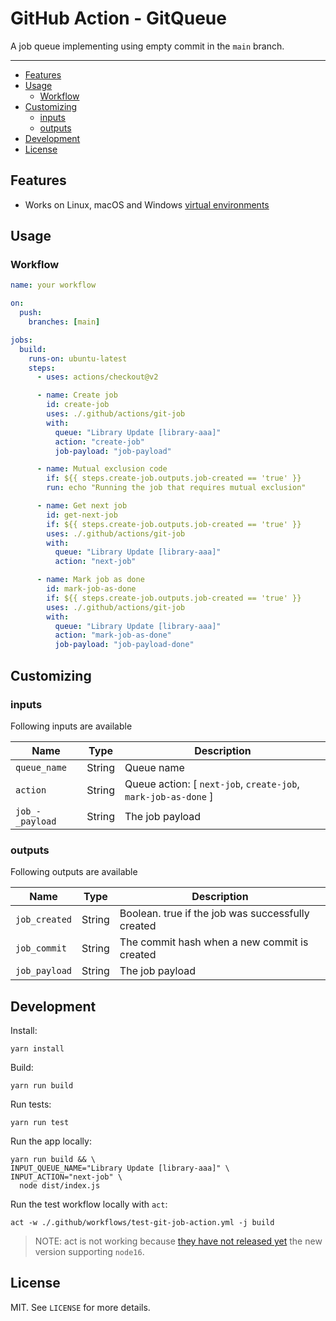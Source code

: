 # GitHub Action - GitQueue

A job queue implementing using empty commit in the `main` branch.
___

* [Features](#features)
* [Usage](#usage)
  * [Workflow](#workflow)
* [Customizing](#customizing)
  * [inputs](#inputs)
  * [outputs](#outputs)
* [Development](#development)
* [License](#license)

## Features

* Works on Linux, macOS and Windows [virtual environments](https://help.github.com/en/articles/virtual-environments-for-github-actions#supported-virtual-environments-and-hardware-resources)

## Usage

### Workflow

```yaml
name: your workflow

on:
  push:
    branches: [main]

jobs:
  build:
    runs-on: ubuntu-latest
    steps:
      - uses: actions/checkout@v2

      - name: Create job
        id: create-job
        uses: ./.github/actions/git-job
        with:
          queue: "Library Update [library-aaa]"
          action: "create-job"
          job-payload: "job-payload"

      - name: Mutual exclusion code
        if: ${{ steps.create-job.outputs.job-created == 'true' }}
        run: echo "Running the job that requires mutual exclusion"

      - name: Get next job
        id: get-next-job
        if: ${{ steps.create-job.outputs.job-created == 'true' }}
        uses: ./.github/actions/git-job
        with:
          queue: "Library Update [library-aaa]"
          action: "next-job"

      - name: Mark job as done
        id: mark-job-as-done
        if: ${{ steps.create-job.outputs.job-created == 'true' }}              
        uses: ./.github/actions/git-job
        with:
          queue: "Library Update [library-aaa]"
          action: "mark-job-as-done"
          job-payload: "job-payload-done"
```

## Customizing

### inputs

Following inputs are available

| Name          | Type    | Description                           |
|---------------|---------|---------------------------------------|
| `queue_name` | String | Queue name |
| `action` | String | Queue action: [ `next-job`, `create-job`, `mark-job-as-done` ] |
| `job_-_payload` | String | The job payload |

### outputs

Following outputs are available

| Name          | Type   | Description                           |
|---------------|--------|---------------------------------------|
| `job_created` | String | Boolean. true if the job was successfully created |
| `job_commit`  | String | The commit hash when a new commit is created |
| `job_payload` | String | The job payload |

## Development

Install:

```shell
yarn install
```

Build:

```shell
yarn run build
```

Run tests:

```shell
yarn run test
```

Run the app locally:

```shell
yarn run build && \
INPUT_QUEUE_NAME="Library Update [library-aaa]" \
INPUT_ACTION="next-job" \
  node dist/index.js
```

Run the test workflow locally with `act`:

```shell
act -w ./.github/workflows/test-git-job-action.yml -j build
```

> NOTE: act is not working because [they have not released yet](https://github.com/nektos/act/issues/910#issuecomment-1017536955) the new version supporting `node16`.

## License

MIT. See `LICENSE` for more details.
